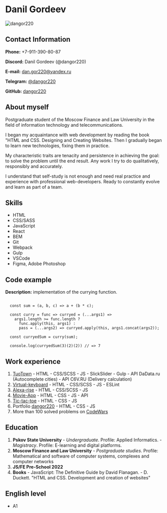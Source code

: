 
# Danil Gordeev

![dangor220](https://avatars.githubusercontent.com/u/50300277?v=4)

## Contact Information

**Phone:** +7-911-390-80-87

**Discord:** Danil Gordeev (@dangor220)

**E-mail:** dan.gor220@yandex.ru

**Telegram:** [@dangor220](https://t.me/dangor220)

**GitHub:** [dangor220](https://github.com/dangor220)

## About myself

Postgraduate student of the Moscow Finance and Law University
in the field of information technology and telecommunications.

I began my acquaintance with web development by reading the book "HTML and CSS.
Designing and Creating Websites. Then I gradually began to learn new technologies,
fixing them in practice.

My characteristic traits are tenacity and persistence in achieving the goal:
to solve the problem until the end result. Any work I try to do qualitatively,
responsibly and accurately.

I understand that self-study is not enough and need real practice
and experience with professional web-developers.
Ready to constantly evolve and learn as part of a team.

## Skills
  - HTML
  - CSS/SASS
  - JavaScript
  - React
  - BEM
  - Git
  - Webpack
  - Gulp
  - VSCode
  - Figma, Adobe Photoshop

## Code example

**Description:** implementation of the currying function.

```

  const sum = (a, b, c) => a + (b * c);

  const curry = func => curryed = (...args1) => 
    args1.length >= func.length ?
      func.apply(this, args1) :
      pass = (...args2) => curryed.apply(this, args1.concat(args2));

  const curryedSum = curry(sum);

  console.log(curryedSum(3)(2)(2)) // => 7

```
## Work experience
  1. [TuoTown](https://dangor220.github.io/tuo-town/dist/)
    - HTML
    - CSS/SCSS
    - JS
    - SlickSlider
    - Gulp
    - API DaData.ru (Autocomplete cities)
    - API C6V.RU (Delivery calculation)
  2. [Virtual-keyboard](https://dangor220.github.io/virtual-keyboard/)
    - HTML
    - CSS/SCSS
    - JS
    - ESLint
  3. [Alexa-rise](https://dangor220.github.io/alexa-rise/portfolio/)
    - HTML
    - CSS/SCSS
    - JS
  4. [Movie-App](https://dangor220.github.io/movie-app/)
    - HTML
    - CSS
    - JS
    - API
  5. [Tic-tac-toe](https://dangor220.github.io/tic-tac-toe/)
    - HTML
    - CSS
    - JS
  6. Portfolio [dangor220](https://dangor220.github.io/)
    - HTML
    - CSS
    - JS
  7. More than 100 solved problems on [CodeWars](https://www.codewars.com/users/dangor220)

## Education
  1. **Pskov State University**
    - *Undergraduate*. Profile: Applied Informatics.
    - *Magistracy*. Profile: E-learning and digital platforms.
  2. **Moscow Finance and Law University**
    - *Postgraduate studies*. Profile: Mathematical and software of computer systems, complexes and computer networks
  3. **JS/FE Pre-School 2022**
  4. **Books**
    - JavaScript: The Definitive Guide by David Flanagan.
    - D. Duckett. "HTML and CSS. Development and creation of websites"

## English level
  - A1
